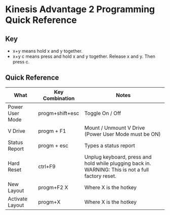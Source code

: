 # Kinesis Advantage 2 Programming Quick Reference

## Key
- x+y means hold x and y together. 
- x+y c means press and hold x and y together. Release x and y. Then press c.

## Quick Reference
| What            | Key Combination  | Notes
| -------------   | -------------    | -------------
| Power User Mode | progm+shift+esc  | Toggle On / Off
| V Drive         | progm + F1       | Mount / Unmount V Drive (Power User Mode must be ON)
| Status Report   | progm + esc      | Types a status report
| Hard Reset      | ctrl+F9          | Unplug keyboard, press and hold while plugging back in. WARNING: This is not a full factory reset.
| New Layout      | progm+F2 X       | Where X is the hotkey
| Activate Layout | progm+X          | Where X is the hotkey
